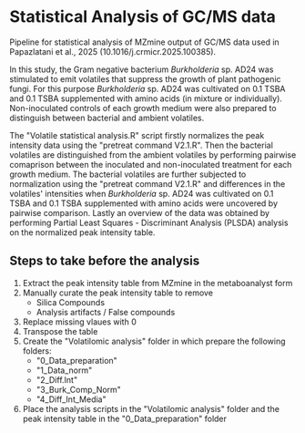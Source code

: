 # Statistical Analysis of GC/MS data
Pipeline for statistical analysis of MZmine output of GC/MS data used in Papazlatani et al., 2025 (10.1016/j.crmicr.2025.100385).

In this study, the Gram negative bacterium _Burkholderia_ sp. AD24 was stimulated to emit volatiles that suppress the growth of plant pathogenic fungi. For this purpose _Burkholderia_ sp. AD24 was cultivated on 0.1 TSBA and 0.1 TSBA supplemented with amino acids (in mixture or individually). Non-inoculated controls of each growth medium were also prepared to distinguish between bacterial and ambient volatiles.

The "Volatile statistical analysis.R" script firstly normalizes the peak intensity data using the "pretreat command V2.1.R". Then the bacterial volatiles are distinguished from the ambient volatiles by performing pairwise comaprison between the inoculated and non-inoculated treatment for each growth medium.
The bacterial volatiles are further subjected to normalization using the "pretreat command V2.1.R" and differences in the volatiles' intensities when _Burkholderia_ sp. AD24 was cultivated on 0.1 TSBA and 0.1 TSBA supplemented with amino acids were uncovered by pairwise comparison.
Lastly an overview of the data was obtained by performing Partial Least Squares - Discriminant Analysis (PLSDA) analysis on the normalized peak intensity table.

## Steps to take before the analysis
1. Extract the peak intensity table from MZmine in the metaboanalyst form
2. Manually curate the peak intensity table to remove
     - Silica Compounds
     - Analysis artifacts / False compounds
3. Replace missing vlaues with 0
4. Transpose the table
5. Create the "Volatilomic analysis" folder in which prepare the following folders:
     - "0_Data_preparation"
     - "1_Data_norm"
     - "2_Diff.Int"
     - "3_Burk_Comp_Norm"
     - "4_Diff_Int_Media"
6. Place the analysis scripts in the "Volatilomic analysis" folder and the peak intensity table in the "0_Data_preparation" folder
